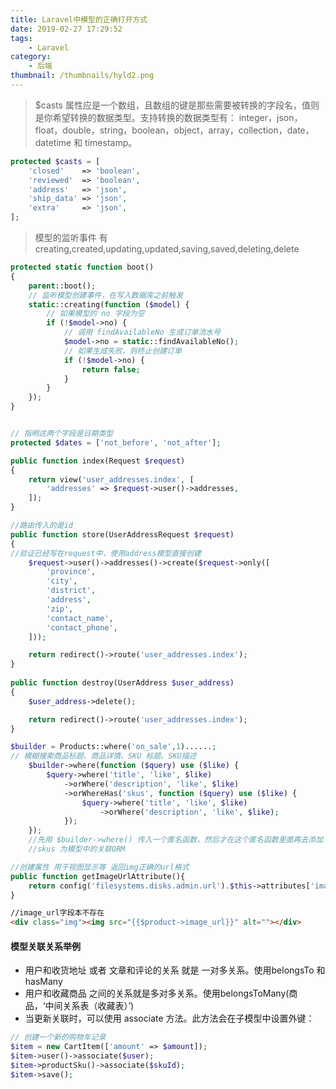 ```yaml
---
title: Laravel中模型的正确打开方式
date: 2019-02-27 17:29:52
tags:   
    - Laravel
category:
    - 后端
thumbnail: /thumbnails/hyld2.png
---
```

> $casts 属性应是一个数组，且数组的键是那些需要被转换的字段名，值则是你希望转换的数据类型。支持转换的数据类型有： integer，json，float，double，string，boolean，object，array，collection，date，datetime 和 timestamp。

```php
protected $casts = [
    'closed'    => 'boolean',
    'reviewed'  => 'boolean',
    'address'   => 'json',
    'ship_data' => 'json',
    'extra'     => 'json',
];
```
> 模型的监听事件 有creating,created,updating,updated,saving,saved,deleting,delete

```php
protected static function boot()
{
    parent::boot();
    // 监听模型创建事件，在写入数据库之前触发
    static::creating(function ($model) {
        // 如果模型的 no 字段为空
        if (!$model->no) {
            // 调用 findAvailableNo 生成订单流水号
            $model->no = static::findAvailableNo();
            // 如果生成失败，则终止创建订单
            if (!$model->no) {
                return false;
            }
        }
    });
}
```
<!-- more -->
```php

// 指明这两个字段是日期类型
protected $dates = ['not_before', 'not_after'];

public function index(Request $request)
{
    return view('user_addresses.index', [
        'addresses' => $request->user()->addresses,
    ]);
}

//路由传入的是id     
public function store(UserAddressRequest $request)
{   
//验证已经写在request中，使用address模型直接创建
    $request->user()->addresses()->create($request->only([
        'province',
        'city',
        'district',
        'address',
        'zip',
        'contact_name',
        'contact_phone',
    ]));

    return redirect()->route('user_addresses.index');
}
   
public function destroy(UserAddress $user_address)
{
    $user_address->delete();

    return redirect()->route('user_addresses.index');
}  

```
```php
$builder = Products::where('on_sale',1)......;
// 模糊搜索商品标题、商品详情、SKU 标题、SKU描述
    $builder->where(function ($query) use ($like) {
        $query->where('title', 'like', $like)
            ->orWhere('description', 'like', $like)
            ->orWhereHas('skus', function ($query) use ($like) {
                $query->where('title', 'like', $like)
                    ->orWhere('description', 'like', $like);
            });
    });
    //先用 $builder->where() 传入一个匿名函数，然后才在这个匿名函数里面再去添加 like 搜索，这样做目的是在查询条件的两边加上 ()，也就是说最终执行的 SQL 语句类似 select * from products where on_sale = 1 and ( title like xxx or description like xxx )
    //skus 为模型中的关联ORM
```

```php
//创建属性 用于视图显示等 返回img正确的url格式
public function getImageUrlAttribute(){
    return config('filesystems.disks.admin.url').$this->attributes['image'];
}
```
```html
//image_url字段本不存在 
<div class="img"><img src="{{$product->image_url}}" alt=""></div>
```
#### 模型关联关系举例
- 用户和收货地址 或者 文章和评论的关系 就是 一对多关系。使用belongsTo 和 hasMany
- 用户和收藏商品 之间的关系就是多对多关系。使用belongsToMany(商品，‘中间关系表（收藏表）’)
- 当更新关联时，可以使用 associate 方法。此方法会在子模型中设置外键：

```php
// 创建一个新的购物车记录
$item = new CartItem(['amount' => $amount]);
$item->user()->associate($user);
$item->productSku()->associate($skuId);
$item->save();
```